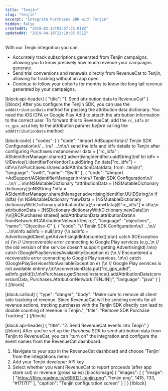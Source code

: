 ```yaml
---
title: "Tenjin"
slug: "tenjin"
excerpt: "Integrate Purchases SDK with Tenjin"
hidden: false
createdAt: "2019-02-13T01:57:35.018Z"
updatedAt: "2019-04-19T22:19:05.551Z"
---
```

With our Tenjin integration you can:
* Accurately track subscriptions generated from Tenjin campaigns, allowing you to know precisely how much revenue your campaigns generate.
* Send trial conversions and renewals directly from RevenueCat to Tenjin, allowing for tracking without an app open.
* Continue to follow your cohorts for months to know the long tail revenue generated by your campaigns.

[block:api-header]
{
  "title": "1. Send attribution data to RevenueCat"
}
[/block]
After you configure the Tenjin SDK, you can use the `addAttributionData` method for passing the attribution data dictionary. You need the iOS IDFA or Google Play AdId to attach the attribution information to the correct user. To forward this to RevenueCat, add the `rc_idfa` or `rc_gps_adid` key to the attribution params *before* calling the `addAttributionData` method: 


[block:code]
{
  "codes": [
    {
      "code": "import AdSupport\n\n// Tenjin SDK Configuration\n// ...\n// ...\n\n// send the idfa and idfv details to Tenjin after configuring Purchases instance\nvar data = [\"rc_idfa\" : ASIdentifierManager.shared().advertisingIdentifier.uuidString]\nif let idfv = UIDevice().identifierForVendor?.uuidString {\n    data[\"rc_idfv\"] = idfv\n}\nPurchases.shared.addAttributionData(data, from: .tenjin)",
      "language": "swift",
      "name": "Swift"
    },
    {
      "code": "#import <AdSupport/ASIdentifierManager.h>\n\n// Tenjin SDK Configuration\n// ...\n// ...\n\nNSMutableDictionary *attributionData = [NSMutableDictionary dictionary];\nNSString *idfa = ASIdentifierManager.sharedManager.advertisingIdentifier.UUIDString;\n  if (idfa) {\n    NSMutableDictionary *newData = [NSMutableDictionary dictionaryWithDictionary:attributionData];\n    newData[@\"rc_idfa\"] = idfa;\n    attributionData = [NSDictionary dictionaryWithDictionary:newData];\n  }\n[[RCPurchases shared] addAttributionData:attributionData\n                         fromNetwork:RCAttributionNetworkTenjin];",
      "language": "objectivec",
      "name": "Objective-C"
    },
    {
      "code": "// Tenjin SDK Configuration\n// ...\n// ...\n\nInfo adInfo = null;\ntry {\n  adInfo = AdvertisingIdClient.getAdvertisingIdInfo(context);\n\n} catch (IOException e) {\n  // Unrecoverable error connecting to Google Play services (e.g.,\n  // the old version of the service doesn't support getting AdvertisingId).\n\n} catch (GooglePlayServicesAvailabilityException e) {\n  // Encountered a recoverable error connecting to Google Play services. \n\n} catch (GooglePlayServicesNotAvailableException e) {\n  // Google Play services is not available entirely.\n}\nconversionData.put(\"rc_gps_adid\", adInfo.getId());\n\nPurchases.getSharedInstance().addAttributionData(conversionData, Purchases.AttributionNetwork.TENJIN);",
      "language": "java"
    }
  ]
}
[/block]

[block:callout]
{
  "type": "danger",
  "body": "Make sure to remove all client side tracking of revenue. Since RevenueCat will be sending events for all revenue actions, tracking purchases with the Tenjin SDK directly can lead to double counting of revenue in Tenjin.",
  "title": "Remove SDK Purchase Tracking"
}
[/block]

[block:api-header]
{
  "title": "2. Send RevenueCat events into Tenjin"
}
[/block]
After you've set up the *Purchase* SDK to send attribution data from Tenjin to RevenueCat, you can "turn on" the integration and configure the event names from the RevenueCat dashboard.

1. Navigate to your app in the RevenueCat dashboard and choose 'Tenjin' from the integrations menu
2. Add your Tenjin developer API key
3. Select whether you want RevenueCat to report proceeds (after app store cut) or revenue (gross sales)
[block:image]
{
  "images": [
    {
      "image": [
        "https://files.readme.io/c695121-tenjin.png",
        "tenjin.png",
        1415,
        733,
        "#f7f7f7"
      ],
      "caption": "Tenjin configuration screen"
    }
  ]
}
[/block]